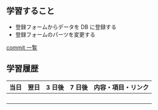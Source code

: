 <!--
該当リンク
[日付選択フォームを追加する|【Rails × Vue.js】 Googleカレンダー風カレンダーアプリを作ってみよう|Techpit](https://www.techpit.jp/courses/173/curriculums/176/sections/1186/parts/4653)
-->

## 学習すること

- 登録フォームからデータを DB に登録する
- 登録フォームのパーツを変更する

[commit 一覧]()

## 学習履歴

<!--
|| <br> | <br> | <br> |<br>|
-->

| 当日 | 翌日 | 3 日後 | 7 日後 | 内容・項目・リンク |
| :--: | :--: | :----: | :----: | :----------------- |
|      | <br> |  <br>  |  <br>  | <br>               |

<!--
テンプレート

例1
|| <br>日付 | <br>日付 | <br>日付 |コミットメッセージ<br>該当コミットのリンク|

例2
|09_10| <br>09_11 | <br>09_13 | <br>09_17 |コンポーネント分離した際のデータの受け渡し<br>[update(frontend): date-pickerの表示をDateFormコンポーネントに分割](https://github.com/toshi-ue/vue_rails_calendar/pull/7/commits/1e80038c4a5cd61f43eb39e7b12e7d31b4aa84bb "Feature/add function create schedule by toshi-ue · Pull Request #7 · toshi-ue/vue_rails_calendar")|
-->
